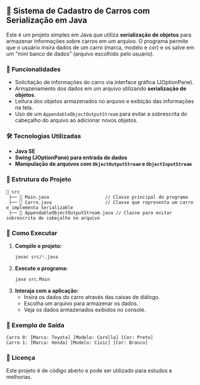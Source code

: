## 🚗 Sistema de Cadastro de Carros com Serialização em Java

Este é um projeto simples em Java que utiliza **serialização de objetos** para armazenar informações sobre carros em um arquivo. O programa permite que o usuário insira dados de um carro (marca, modelo e cor) e os salve em um "mini banco de dados" (arquivo escolhido pelo usuário).  

### 📌 Funcionalidades  
- Solicitação de informações do carro via interface gráfica (JOptionPane).  
- Armazenamento dos dados em um arquivo utilizando **serialização de objetos**.  
- Leitura dos objetos armazenados no arquivo e exibição das informações na tela.  
- Uso de um `AppendableObjectOutputStream` para evitar a sobrescrita do cabeçalho do arquivo ao adicionar novos objetos.  

### 🛠️ Tecnologias Utilizadas  
- **Java SE**  
- **Swing (JOptionPane) para entrada de dados**  
- **Manipulação de arquivos com `ObjectOutputStream` e `ObjectInputStream`**  

### 📂 Estrutura do Projeto  
```
📂 src
 ├── 📄 Main.java                     // Classe principal do programa
 ├── 📄 Carro.java                    // Classe que representa um carro e implementa Serializable
 ├── 📄 AppendableObjectOutputStream.java // Classe para evitar sobrescrita de cabeçalho no arquivo
```

### 🚀 Como Executar  
1. **Compile o projeto:**  
   ```sh
   javac src/*.java
   ```
2. **Execute o programa:**  
   ```sh
   java src.Main
   ```
3. **Interaja com a aplicação:**  
   - Insira os dados do carro através das caixas de diálogo.  
   - Escolha um arquivo para armazenar os dados.  
   - Veja os dados armazenados exibidos no console.  

### 📌 Exemplo de Saída  
```
Carro 0: [Marca: Toyota] [Modelo: Corolla] [Cor: Preto]
Carro 1: [Marca: Honda] [Modelo: Civic] [Cor: Branco]
```

### 📜 Licença  
Este projeto é de código aberto e pode ser utilizado para estudos e melhorias.  
